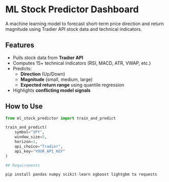 # ML Stock Predictor Dashboard

A machine learning model to forecast short-term price direction and return magnitude using Tradier API stock data and technical indicators.

## Features

- Pulls stock data from **Tradier API**
- Computes 15+ technical indicators (RSI, MACD, ATR, VWAP, etc.)
- Predicts:
  - **Direction** (Up/Down)
  - **Magnitude** (small, medium, large)
  - **Expected return range** using quantile regression
- Highlights **conflicting model signals**

## How to Use

```python
from ml_stock_predictor import train_and_predict

train_and_predict(
    symbol="SPY",
    window_size=5,
    horizon=1,
    api_choice="Tradier",
    api_key="YOUR_API_KEY"
)

## Requirements

pip install pandas numpy scikit-learn xgboost lightgbm ta requests
